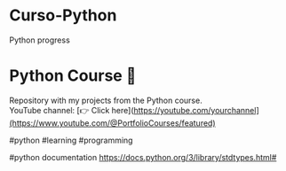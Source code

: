# Curso-Python
Python progress

# Python Course 🐍
Repository with my projects from the Python course.  
YouTube channel: [👉 Click here](https://youtube.com/yourchannel](https://www.youtube.com/@PortfolioCourses/featured)

#python #learning #programming

#python documentation
https://docs.python.org/3/library/stdtypes.html#
